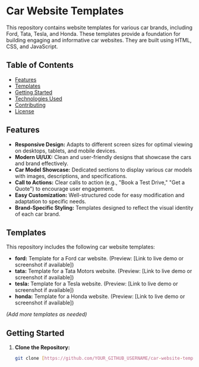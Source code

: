 # Car Website Templates

This repository contains website templates for various car brands, including Ford, Tata, Tesla, and Honda. These templates provide a foundation for building engaging and informative car websites.  They are built using HTML, CSS, and JavaScript.

## Table of Contents

* [Features](#features)
* [Templates](#templates)
* [Getting Started](#getting-started)
* [Technologies Used](#technologies-used)
* [Contributing](#contributing)
* [License](#license)

## Features

* **Responsive Design:** Adapts to different screen sizes for optimal viewing on desktops, tablets, and mobile devices.
* **Modern UI/UX:** Clean and user-friendly designs that showcase the cars and brand effectively.
* **Car Model Showcase:** Dedicated sections to display various car models with images, descriptions, and specifications.
* **Call to Actions:** Clear calls to action (e.g., "Book a Test Drive," "Get a Quote") to encourage user engagement.
* **Easy Customization:** Well-structured code for easy modification and adaptation to specific needs.
* **Brand-Specific Styling:** Templates designed to reflect the visual identity of each car brand.

## Templates

This repository includes the following car website templates:

* **ford:** Template for a Ford car website.  (Preview: [Link to live demo or screenshot if available])
* **tata:** Template for a Tata Motors website. (Preview: [Link to live demo or screenshot if available])
* **tesla:** Template for a Tesla website. (Preview: [Link to live demo or screenshot if available])
* **honda:** Template for a Honda website. (Preview: [Link to live demo or screenshot if available])

*(Add more templates as needed)*

## Getting Started

1. **Clone the Repository:**
   ```bash
   git clone [https://github.com/YOUR_GITHUB_USERNAME/car-website-templates.git](https://github.com/YOUR_GITHUB_USERNAME/car-website-templates.git)

